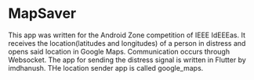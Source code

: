 # MapSaver
This app was written for the Android Zone competition of IEEE IdEEEas.
It receives the location(latitudes and longitudes) of a person in distress and opens said location in Google Maps. Communication occurs through Websocket.
The app for sending the distress signal is written in Flutter by imdhanush.
THe location sender app is called google_maps.
